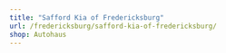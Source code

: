 ```yaml
---
title: "Safford Kia of Fredericksburg"
url: /fredericksburg/safford-kia-of-fredericksburg/
shop: Autohaus
---
```

